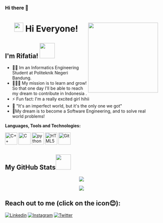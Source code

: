 ### Hi there 👋

<h1 align="center"><img src="https://media.giphy.com/media/Pk9ahjZGewoVWjfD4G/giphy.gif" width="30" /> Hi Everyone! 
<img align='right' src="https://monophy.com/gifs/yay-X6NeFAEkJRQze" width="230">
<h2> I'm Rifatia! <img src="https://media.giphy.com/media/pqStRjJyVEZDapW6EM/giphy.gif" width="50"></h2>
 
- 👩‍💻 Im an Informatics Engineering Student at Politeknik Negeri Bandung.
- 🏃🏻‍♀️ My mission is to learn and grow! So that one day I'll be able to reach my dream to contribute in Indonesia .
- ⚡ Fun fact: I'm a really excited girl hihii
- 📝 "It's an imperfect world, but it's the only one we got"
- 🏁My dream is to become a Software Engineering, and to solve real world problems!</p>
 
 **Languages, Tools and Technologies:**
 
 
 <a href="https://isocpp.org/" title="C++"><img src="https://github.com/get-icon/geticon/raw/master/icons/c-plusplus.svg" alt="C++" width="40px" height="40px"></a>
 <a href="https://en.wikipedia.org/wiki/C_(programming_language)" title="C"><img src="https://github.com/get-icon/geticon/raw/master/icons/c.svg" alt="C" width="40px"  height="40px"></a>
 <a href="https://python.org/" title="python"><img src="https://github.com/get-icon/geticon/raw/master/icons/python.svg" alt="python" width="40px" height="40px"></a>
 <a href="https://www.w3.org/TR/html5/" title="HTML5"><img src="https://github.com/get-icon/geticon/raw/master/icons/html-5.svg" alt="HTML5" width="40px" height="40px"></a>
 <a href="https://git-scm.com/" title="Git"><img src="https://github.com/get-icon/geticon/raw/master/icons/git-icon.svg" alt="Git" width="40px" height="40px"></a>
 

 
 
 
 
 <h2>My GitHub Stats<img src="https://media.giphy.com/media/l46Cy1rHbQ92uuLXa/giphy.gif" width="50"> </h2>


<p align="center"> <img align="center" src="https://github-readme-stats.vercel.app/api?username=rifatiyay&show_icons=true" /></p>

<p align="center"><img align="center" src="https://github-readme-streak-stats.herokuapp.com/?user=rifatiyay&show_icons=true&theme=tokyonight_duo" /></p>

<h2> Reach out to me (click on the icon😊): </h2>
<a href="linkedin.com/in/rifatia-yumna-salma-941ba8207" title="Linkedin"><img src="https://img.shields.io/badge/LinkedIn-0077B5?style=for-the-badge&logo=linkedin&logoColor=white" alt="Linkedin"></a>
<a href="https://www.instagram.com/rifatiyay/" title="Instagram"><img src="https://img.shields.io/badge/Instagram-E4405F?style=for-the-badge&logo=instagram&logoColor=white" alt="Instagram"></a>
<a href="https://twitter.com/rifatiyay" title="Twitter"><img src="https://img.shields.io/badge/Twitter-1DA1F2?style=for-the-badge&logo=twitter&logoColor=white" alt="Twitter"></a>



